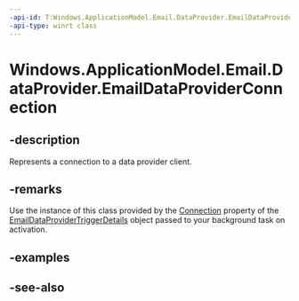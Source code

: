 ```yaml
---
-api-id: T:Windows.ApplicationModel.Email.DataProvider.EmailDataProviderConnection
-api-type: winrt class
---
```


<!-- Class syntax.
public class EmailDataProviderConnection : Windows.ApplicationModel.Email.DataProvider.IEmailDataProviderConnection
-->

# Windows.ApplicationModel.Email.DataProvider.EmailDataProviderConnection

## -description
Represents a connection to a data provider client.

## -remarks
Use the instance of this class provided by the [Connection](emaildataprovidertriggerdetails_connection.md) property of the [EmailDataProviderTriggerDetails](emaildataprovidertriggerdetails.md) object passed to your background task on activation.

## -examples

## -see-also
